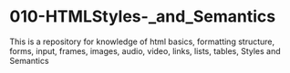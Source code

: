 # 010-HTMLStyles-_and_Semantics
This is a repository for knowledge of html basics, formatting structure, forms, input, frames, images, audio, video, links, lists, tables, Styles and Semantics
